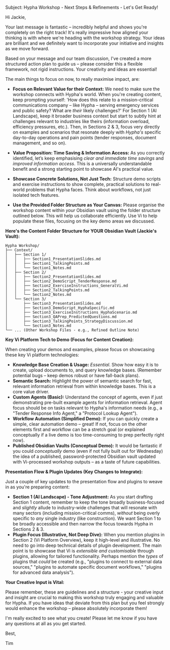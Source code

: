 
Subject: Hypha Workshop - Next Steps & Refinements - Let's Get Ready!

Hi Jackie,

Your last message is fantastic – incredibly helpful and shows you're completely on the right track! It's really impressive how aligned your thinking is with where we're heading with the workshop strategy. Your ideas are brilliant and we definitely want to incorporate your initiative and insights as we move forward.

Based on your message and our team discussion, I've created a more structured action plan to guide us – please consider this a flexible framework, not rigid instructions. Your creativity and ideas are essential!

The main things to focus on now, to really maximise impact, are:

*   **Focus on Relevant Value for their Context:**  We need to make sure the workshop connects with Hypha's world. When you're creating content, keep prompting yourself: 'How does this relate to a mission-critical communications company – like Hypha – serving emergency services and public safety? What are *their* likely challenges?' For Section 1 (AI Landscape), keep it broader business context but start to subtly hint at challenges relevant to industries like theirs (information overload, efficiency pressures, etc.). Then, in Sections 2 & 3, focus very directly on examples and scenarios that resonate deeply with *Hypha's* specific day-to-day operations and pain points (tender responses, document management, and so on).

*   **Value Proposition: Time Saving & Information Access:** As you correctly identified, let’s keep emphasising *clear and immediate time savings* and *improved information access*.  This is a universally understandable benefit and a strong starting point to showcase AI's practical value.

*   **Showcase Concrete Solutions, Not Just Tech:** Structure demo scripts and exercise instructions to show complete, practical solutions to real-world problems that Hypha faces. Think about workflows, not just isolated tech features.

*   **Use the Provided Folder Structure as Your Canvas:**  Please organise the workshop content within *your* Obsidian vault using the folder structure outlined below. This will help us collaborate efficiently. Use Vi to help populate these files, focusing on the key demo areas we discussed.

**Here's the Content Folder Structure for YOUR Obsidian Vault (Jackie's Vault):**

```
Hypha Workshop/
├── Context/
│   ├── Section 1/
│   │   ├── Section1_PresentationSlides.md
│   │   ├── Section1_TalkingPoints.md
│   │   └── Section1_Notes.md
│   ├── Section 2/
│   │   ├── Section2_PresentationSlides.md
│   │   ├── Section2_DemoScript_TenderResponse.md
│   │   ├── Section2_ExerciseInstructions_GeneralVi.md
│   │   ├── Section2_TalkingPoints.md
│   │   └── Section2_Notes.md
│   └── Section 3/
│       ├── Section3_PresentationSlides.md
│       ├── Section3_DemoScript_HyphaSpecific.md
│       ├── Section3_ExerciseInstructions_HyphaScenario.md
│       ├── Section3_QAPrep_PredictedQuestions.md
│       ├── Section3_TalkingPoints_StrategyDiscussion.md
│       └── Section3_Notes.md
└── ... (Other Workshop Files - e.g., Refined Outline Note)
```

**Key Vi Platform Tech to Demo (Focus for Content Creation):**

When creating your demos and examples, please focus on showcasing these key Vi platform technologies:

*   **Knowledge Base Creation & Usage:** *Essential*. Show how easy it is to create, upload documents to, and query knowledge bases. (Remember potential bugs – keep demos robust or have fall-back plans).
*   **Semantic Search:** Highlight the power of semantic search for fast, relevant information retrieval from within knowledge bases. This is a core value driver.
*   **Custom Agents (Basic):**  Understand the concept of agents, even if just demonstrating pre-built example agents for information retrieval. Agent focus should be on tasks relevant to Hypha's information needs (e.g., a "Tender Response Info Agent," a "Protocol Lookup Agent").
*   **Workflow Automation (Simplified Demo):** If you can quickly create a simple, clear automation demo – great! If not, focus on the other elements first and workflow can be a stretch goal (or explained conceptually if a live demo is too time-consuming to prep perfectly right now).
*   **Published Obsidian Vaults (Conceptual Demo):** It would be fantastic if you could *conceptually* demo (even if not fully built out for Wednesday) the idea of a published, password-protected Obsidian vault updated with Vi-processed workshop outputs – as a taste of future capabilities.

**Presentation Flow & Plugin Updates (Key Changes to Integrate):**

Just a couple of key updates to the presentation flow and plugins to weave in as you're preparing content:

*   **Section 1 (AI Landscape) - Tone Adjustment:**  As you start drafting Section 1 content, remember to keep the tone broadly business-focused and *slightly* allude to industry-wide challenges that will resonate with many sectors (including mission-critical comms), *without* being overly specific to *any* single industry (like construction). We want Section 1 to be broadly accessible and then narrow the focus towards Hypha in Sections 2 & 3.
*   **Plugin Focus (Illustrative, Not Deep Dive):** When you mention plugins in Section 2 (Vi Platform Overview), keep it high-level and illustrative.  No need to go into deep technical details of plugin development. The main point is to showcase that Vi is *extensible and customisable* through plugins, allowing for tailored functionality. Perhaps mention the *types* of plugins that *could* be created (e.g., "plugins to connect to external data sources," "plugins to automate specific document workflows," "plugins for advanced data analysis").

**Your Creative Input is Vital:**

Please remember, these are guidelines and a structure - your creative input and insight are crucial to making this workshop truly engaging and valuable for Hypha. If you have ideas that deviate from this plan but you feel strongly would enhance the workshop – please absolutely incorporate them!

I'm really excited to see what you create!  Please let me know if you have any questions at all as you get started.

Best,

Tim